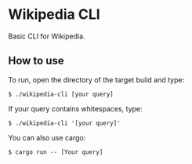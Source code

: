 # Wikipedia CLI
Basic CLI for Wikipedia.

## How to use

To run, open the directory of the target build and type:

```
$ ./wikipedia-cli [your query]
```

If your query contains whitespaces, type:

```
$ ./wikipedia-cli '[your query]'
```

You can also use cargo:

```
$ cargo run -- [Your query]
```
